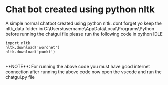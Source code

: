 # Chat bot created using python nltk
A simple normal chatbot created using python nltk. dont forget yo keep the nltk_data folder in C:\Users\username\AppData\Local\Programs\Python before running the chatgui
file please run the following code in python IDLE<br>
```
import nltk
nltk.download('wordnet')
nltk.download('punkt')
```
<br>
**NOTE**: For running the above code you must have good internet connection after running the above code now open the vscode and run the chatgui.py file 
